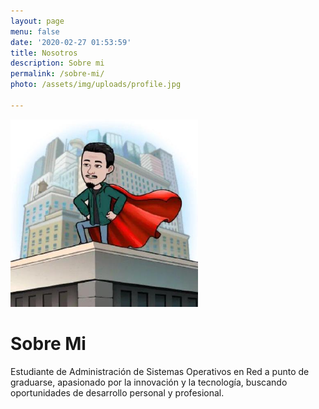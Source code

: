 ```yaml
---
layout: page
menu: false
date: '2020-02-27 01:53:59'
title: Nosotros
description: Sobre mi
permalink: /sobre-mi/
photo: /assets/img/uploads/profile.jpg

---
```


<img class="img-rounded" src="/assets/img/uploads/profile.jpg" alt="Thiago Rossener" width="300">


# Sobre Mi

Estudiante de Administración de Sistemas Operativos en Red a punto de graduarse, apasionado por la innovación y la tecnología, buscando oportunidades de desarrollo personal y profesional.


<!--<img src="/assets/img/uploads/contactanos.jpg"  width="900" height="300">
